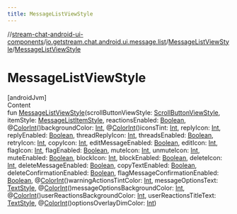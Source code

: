 ```yaml
---
title: MessageListViewStyle
---
```

//[stream-chat-android-ui-components](../../../index.md)/[io.getstream.chat.android.ui.message.list](../index.md)/[MessageListViewStyle](index.md)/[MessageListViewStyle](MessageListViewStyle.md)



# MessageListViewStyle  
[androidJvm]  
Content  
fun [MessageListViewStyle](MessageListViewStyle.md)(scrollButtonViewStyle: [ScrollButtonViewStyle](../ScrollButtonViewStyle/index.md), itemStyle: [MessageListItemStyle](../MessageListItemStyle/index.md), reactionsEnabled: [Boolean](https://kotlinlang.org/api/latest/jvm/stdlib/kotlin/-boolean/index.html), @[ColorInt](https://developer.android.com/reference/kotlin/androidx/annotation/ColorInt.html)()backgroundColor: [Int](https://kotlinlang.org/api/latest/jvm/stdlib/kotlin/-int/index.html), @[ColorInt](https://developer.android.com/reference/kotlin/androidx/annotation/ColorInt.html)()iconsTint: [Int](https://kotlinlang.org/api/latest/jvm/stdlib/kotlin/-int/index.html), replyIcon: [Int](https://kotlinlang.org/api/latest/jvm/stdlib/kotlin/-int/index.html), replyEnabled: [Boolean](https://kotlinlang.org/api/latest/jvm/stdlib/kotlin/-boolean/index.html), threadReplyIcon: [Int](https://kotlinlang.org/api/latest/jvm/stdlib/kotlin/-int/index.html), threadsEnabled: [Boolean](https://kotlinlang.org/api/latest/jvm/stdlib/kotlin/-boolean/index.html), retryIcon: [Int](https://kotlinlang.org/api/latest/jvm/stdlib/kotlin/-int/index.html), copyIcon: [Int](https://kotlinlang.org/api/latest/jvm/stdlib/kotlin/-int/index.html), editMessageEnabled: [Boolean](https://kotlinlang.org/api/latest/jvm/stdlib/kotlin/-boolean/index.html), editIcon: [Int](https://kotlinlang.org/api/latest/jvm/stdlib/kotlin/-int/index.html), flagIcon: [Int](https://kotlinlang.org/api/latest/jvm/stdlib/kotlin/-int/index.html), flagEnabled: [Boolean](https://kotlinlang.org/api/latest/jvm/stdlib/kotlin/-boolean/index.html), muteIcon: [Int](https://kotlinlang.org/api/latest/jvm/stdlib/kotlin/-int/index.html), unmuteIcon: [Int](https://kotlinlang.org/api/latest/jvm/stdlib/kotlin/-int/index.html), muteEnabled: [Boolean](https://kotlinlang.org/api/latest/jvm/stdlib/kotlin/-boolean/index.html), blockIcon: [Int](https://kotlinlang.org/api/latest/jvm/stdlib/kotlin/-int/index.html), blockEnabled: [Boolean](https://kotlinlang.org/api/latest/jvm/stdlib/kotlin/-boolean/index.html), deleteIcon: [Int](https://kotlinlang.org/api/latest/jvm/stdlib/kotlin/-int/index.html), deleteMessageEnabled: [Boolean](https://kotlinlang.org/api/latest/jvm/stdlib/kotlin/-boolean/index.html), copyTextEnabled: [Boolean](https://kotlinlang.org/api/latest/jvm/stdlib/kotlin/-boolean/index.html), deleteConfirmationEnabled: [Boolean](https://kotlinlang.org/api/latest/jvm/stdlib/kotlin/-boolean/index.html), flagMessageConfirmationEnabled: [Boolean](https://kotlinlang.org/api/latest/jvm/stdlib/kotlin/-boolean/index.html), @[ColorInt](https://developer.android.com/reference/kotlin/androidx/annotation/ColorInt.html)()warningActionsTintColor: [Int](https://kotlinlang.org/api/latest/jvm/stdlib/kotlin/-int/index.html), messageOptionsText: [TextStyle](../../io.getstream.chat.android.ui.common.style/TextStyle/index.md), @[ColorInt](https://developer.android.com/reference/kotlin/androidx/annotation/ColorInt.html)()messageOptionsBackgroundColor: [Int](https://kotlinlang.org/api/latest/jvm/stdlib/kotlin/-int/index.html), @[ColorInt](https://developer.android.com/reference/kotlin/androidx/annotation/ColorInt.html)()userReactionsBackgroundColor: [Int](https://kotlinlang.org/api/latest/jvm/stdlib/kotlin/-int/index.html), userReactionsTitleText: [TextStyle](../../io.getstream.chat.android.ui.common.style/TextStyle/index.md), @[ColorInt](https://developer.android.com/reference/kotlin/androidx/annotation/ColorInt.html)()optionsOverlayDimColor: [Int](https://kotlinlang.org/api/latest/jvm/stdlib/kotlin/-int/index.html))  




